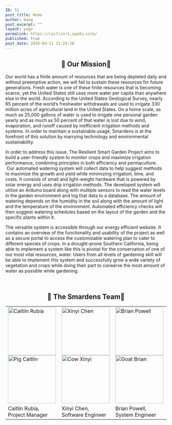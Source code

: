 ```yaml
---
ID: 51
post_title: Home
author: boog
post_excerpt: ""
layout: page
permalink: https://caitlinr1.sgedu.site/
published: true
post_date: 2018-04-11 21:29:28
---
```

<h2 style="text-align: center;">🌱 Our Mission🌱</h2>
Our world has a finite amount of resources that are being depleted daily and without preemptive action, we will fail to sustain these resources for future generations. Fresh water is one of these finite resources that is becoming scarce, yet the United States still uses more water per capita than anywhere else in the world. According to the United States Geological Survey, nearly 65 percent of the world’s freshwater withdrawals are used to irrigate 330 million acres of agricultural land in the United States. On a home scale, as much as 25,000 gallons of water is used to irrigate one personal garden yearly and as much as 50 percent of that water is lost due to wind, evaporation, and runoff caused by inefficient irrigation methods and systems. In order to maintain a sustainable usage, Smardens is at the forefront of this solution by marrying technology and environmental sustainability.

In order to address this issue, The Resilient Smart Garden Project aims to build a user-friendly system to monitor crops and maximize irrigation performance, combining principles in both efficiency and permaculture.  Our automated watering system will collect data to help suggest methods to maximize the growth and yield while minimizing irrigation, time, and costs. It consists of small and light-weight hardware that is powered by solar energy and uses drip irrigation methods. The developed system will utilize an Arduino board along with multiple sensors to read the water levels in the garden environment and log that data to a database. The amount of watering depends on the humidity in the soil along with the amount of light and the temperature of the environment. Automated efficiency checks will then suggest watering schedules based on the layout of the garden and the specific plants within it.

The versatile system is accessible through our energy efficient website. It contains an overview of the functionality and usability of the project as well as a secure portal to access the customizable watering plan to cater to different species of crops. In a drought-prone Southern California, being able to implement a system like this is pivotal for the conservation of one of our most vital resources, water. Users from all levels of gardening skill will be able to implement this system and successfully grow a wide variety of vegetation and crops while doing their part to conserve the most amount of water as possible while gardening.


&nbsp;
<h2 style="text-align: center;">🌱 The Smardens Team🌱</h2>
<p id="cf" style="text-align: left;"></p>

<table style="width:100%">
<tr>
<td>
<div id="cf" style="text-align: left;"><img class="bottom aligncenter" src="https://caitlinr1.sgedu.site/wp-content/uploads/2018/05/152563948386330786-1-150x150.gif" alt="Caitlin Rubia" width="150" height="150" /><img class="top aligncenter" src="https://caitlinr1.sgedu.site/wp-content/uploads/2018/05/152563948386330786-3-150x150.gif" alt="Pig Caitlin" width="150" height="150" /></div>
</td>
<td>
<div id="cf"><img class="bottom aligncenter" src="https://caitlinr1.sgedu.site/wp-content/uploads/2018/05/152563948386330786-150x150.gif" alt="Xinyi Chen" width="150" height="150" /><img class="top aligncenter" src="https://caitlinr1.sgedu.site/wp-content/uploads/2018/05/152563948386330786-4-150x150.gif" alt="Cow Xinyi" width="150" height="150" /></div>
</td>
<td>
<div id="cf"><img class="bottom aligncenter" src="https://caitlinr1.sgedu.site/wp-content/uploads/2018/05/152563948386330786-5-150x150.gif" alt="Brian Powell" width="150" height="150" /><img class="top aligncenter" src="https://caitlinr1.sgedu.site/wp-content/uploads/2018/05/152563948386330786-2-150x150.gif" alt="Goat Brian" width="150" height="150" /></div>
</td>
</tr>
<tr>
<td>
Caitlin Rubia, Project Manager
</td>
<td>
Xinyi Chen, Software Engineer
</td>
<td>
Brian Powell, System Engineer
</td>
</tr>
</table>